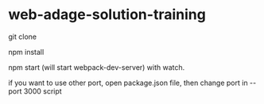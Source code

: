 # web-adage-solution-training

git clone

npm install

npm start (will start webpack-dev-server) with watch.

if you want to use other port, open package.json file, then change port in --port 3000 script
